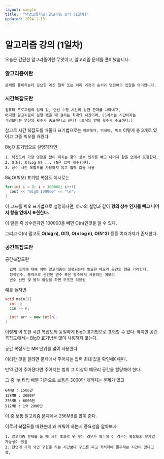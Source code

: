 ```yaml
---
layout: single
title:  "덕영고등학교ㅣ알고리즘 강의 (1일차)"
updated: 2024-1-13
---
```


# 알고리즘 강의 (1일차)

오늘은 간단한 알고리즘이란 무엇이고, 알고리즘 문제를 풀어봤습니다.

### 알고리즘이란

```
문제를 풀이하는데 필요한 계산 절차 또는 처리 과정의 순서와 명령어의 집합을 의미합니다.
```

### 시간복잡도란

```
컴퓨터 프로그램의 입력 값, 연산 수행 시간의 상관 관계를 나타내고,
어떠한 알고리즘이 실행 됐을 때 걸리는 최대의 시간이며, CS에서는 시간이라는
개념보다는 연산의 횟수가 중요하다고 한다! (로직의 반복 흿수가 주요하다.)
```

참고로 시간 복잡도를 배울때 표기법으로는 ```빅오메가, 빅세타, 빅오``` 이렇게 총 3개로 있어고 그중 빅오를 배웠다.

BigO 표기법으로 설명하자면

```
1. 복잡도에 가장 영향을 많이 끼치는 항의 상수 인자를 빼고 나머지 항을 없애서 표현한다.
2. O(N), O(Log N) ... (N은 입력 개수)이다.
3. 상수 시간 복잡도를 사용하지 않고 입력 값을 사용
```
BigO(빅오) 표기법 복잡도 예시로는

```cpp
for(int i = 0; i < 100000; i++){
  cout << "BigO 100000" << "\n";
}
```
이 코드를 빅오 표기법으로 설명하자면, 아까의 설명과 같이 **항의 상수 인자를 빼고 나머지 항을 없애서 표현한다.**

이 말은 즉 상수인자인 100000을 빼면 O(n)인것을 알 수 있다.

그리고 O(n) 말고도 **O(log n), O(1), O(n log n), O(N^2)** 등등 여러가지가 존재한다.

### 공간복잡도란

공간복잡도란 

```
  입력 크기에 대해 어떤 알고리즘이 실행되는데 필요한 메모리 공간의 양을 가리킨다.
  정적변수, 동적으로 선언된 변수 혹은 함수에서 사용하는 메모리
  변수 선언 및 동적 할당을 하면 무조건 적용됨
```
예를 들자면

```cpp
void main(){
  int n;
  cin >> n;

  int* arr = new int[n];
}
```
이렇게 이 또한 시간 복잡도와 동일하게 BigO 표기법으로 표현할 수 있다.
하지만 공간 복잡도에서는 BigO 표기법을 많이 사용하지 않는다.

공간 복잡도는 MB 단위를 많이 사용한다.

이러한 것을 알려면 문제에서 주어지는 입력 최대 값을 확인해야된다.

만약 값이 주어졌다면 주어지는 범위 그 이상의 메모리 공간을 할당해야 한다.

그 중 int 타입 배열 기준으로 보통은 3000만 개까지는 문제가 많고

```
64MB : 1500만
128MB : 3000만
256MB : 6000만
512MB : 1억 2000만
```
이 중 보통 알고리즘 문제에서 256MB를 많이 준다.

이로써 복잡도를 배웠는데 왜 배워야 하는지 중요성을 알아보자
```
1. 알고리즘 문제를 풀 때 시간 초과로 못 푸는 경우가 있는데 이 경우는 복잡도의 문제일 가능성이 있음
2. 현업에 가게 되면 구현을 하는 시간보다 구조를 짜고 최적화에 몰두하는 시간이 많다고 함.
```
